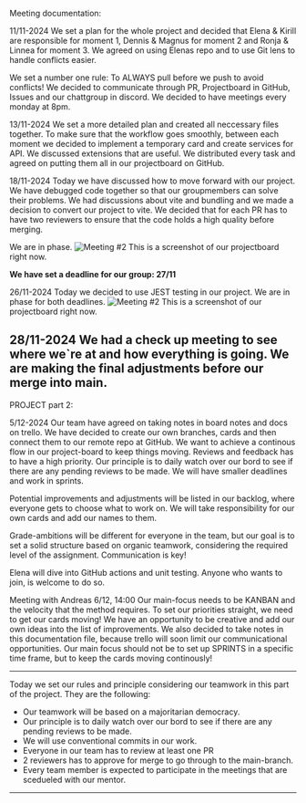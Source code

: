 Meeting documentation: 
 
11/11-2024
We set a plan for the whole project and decided that Elena & Kirill are responsible for moment 1, Dennis & Magnus for moment 2 and Ronja & Linnea for moment 3. We agreed on using Elenas repo and to use Git lens to handle conflicts easier. 

We set a number one rule: To ALWAYS pull before we push to avoid conflicts! We decided to communicate through PR, Projectboard in GitHub, Issues and our chattgroup in discord.
We decided to have meetings every monday at 8pm. 


13/11-2024
We set a more detailed plan and created all neccessary files together.
To make sure that the workflow goes smoothly, between each moment we decided to implement a temporary card and create services for API. 
We discussed extensions that are useful. 
We distributed every task and agreed on putting them all in our projectboard on GitHub.

18/11-2024
Today we have discussed how to move forward with our project. We have debugged code together so that our groupmembers can solve their problems. We had discussions about vite and bundling and we made a decision to convert our project to vite. We decided that for each PR has to have two reviewers to ensure that the code holds a high quality before merging. 

We are in phase. 
![Meeting #2](images/241118.png) This is a screenshot of our projectboard right now. 

**We have set a deadline for our group: 27/11**

26/11-2024
Today we decided to use JEST testing in our project. 
We are in phase for both deadlines.
![Meeting #2](images/241126.png) This is a screenshot of our projectboard right now.

28/11-2024
We had a check up meeting to see where we`re at and how everything is going. 
We are making the final adjustments before our merge into main. 
-------------------------------------------------------------------------------------------------------------------------------------------------------------------------
PROJECT part 2:

5/12-2024
Our team have agreed on taking notes in board notes and docs on trello.
We have decided to create our own branches, cards and then connect them to our remote repo at GitHub. 
We want to achieve a continous flow in our project-board to keep things moving. 
Reviews and feedback has to have a high priority. 
Our principle is to daily watch over our bord to see if there are any pending reviews to be made. 
We will have smaller deadlines and work in sprints.

Potential improvements and adjustments will be listed in our backlog, where everyone gets to choose what to work on. 
We will take responsibility for our own cards and add our names to them.

Grade-ambitions will be different for everyone in the team, but our goal is to set a solid structure based on organic teamwork, considering the required level of the assignment.
Communication is key!

Elena will dive into GitHub actions and unit testing. 
Anyone who wants to join, is welcome to do so. 

Meeting with Andreas 6/12, 14:00
Our main-focus needs to be KANBAN and the velocity that the method requires. 
To set our priorities straight, we need to get our cards moving!
We have an opportunity to be creative and add our own ideas into the list of improvements.
We also decided to take notes in this documentation file, because trello will soon limit our communicational opportunities. 
Our main focus should not be to set up SPRINTS in a specific time frame, but to keep the cards moving continously!

*********************************************
Today we set our rules and principle considering our teamwork in this part of the project. They are the following:
* Our teamwork will be based on a majoritarian democracy. 
* Our principle is to daily watch over our bord to see if there are any pending reviews to be made. 
* We will use conventional commits in our work.
* Everyone in our team has to review at least one PR 
* 2 reviewers has to approve for merge to go through to the main-branch.  
* Every team member is expected to participate in the meetings that are scedueled with our mentor. 
*********************************************
